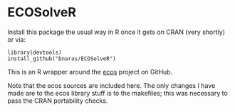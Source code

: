 ECOSolveR
=========

Install this package the usual way in R once it gets on CRAN (very shortly) or via:

```{r}
library(devtools)
install_github("bnaras/ECOSolveR")
```

This is an R wrapper around the [ecos](https://github.com/embotech/ecos) project
on GitHub.

Note that the ecos sources are included here. The only changes I have made are to
the ecos library stuff is to the makefiles; this was necessary to pass the 
CRAN portability checks.